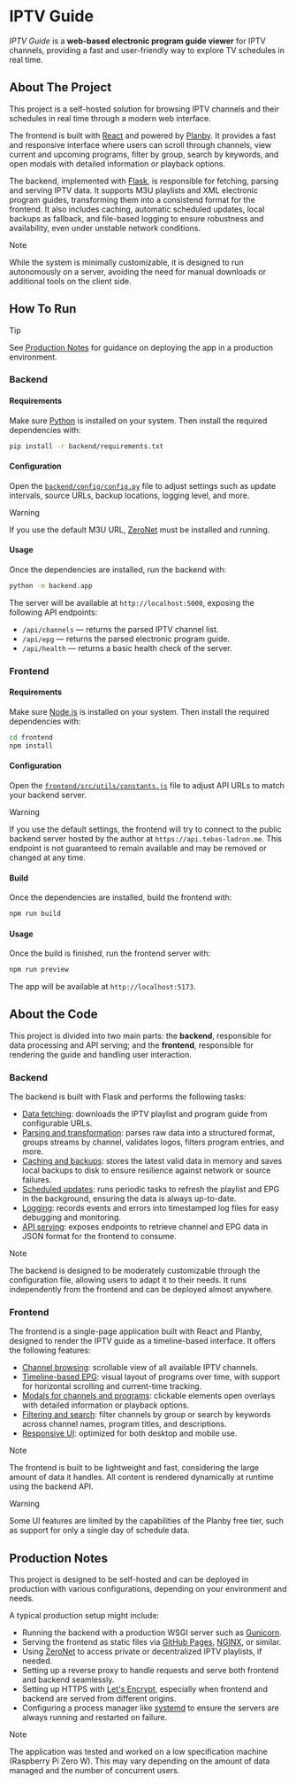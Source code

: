 # IPTV Guide
_IPTV Guide_ is a **web-based electronic program guide viewer** for IPTV channels, providing a fast and user-friendly way to explore TV schedules in real time.

## About The Project

This project is a self-hosted solution for browsing IPTV channels and their schedules in real time through a modern web interface.

The frontend is built with [React](https://react.dev) and powered by [Planby](https://planby.app). It provides a fast and responsive interface where users can scroll through channels, view current and upcoming programs, filter by group, search by keywords, and open modals with detailed information or playback options.

The backend, implemented with [Flask](https://flask.palletsprojects.com), is responsible for fetching, parsing and serving IPTV data. It supports M3U playlists and XML electronic program guides, transforming them into a consistend format for the frontend. It also includes caching, automatic scheduled updates, local backups as fallback, and file-based logging to ensure robustness and availability, even under unstable network conditions.

> [!NOTE]
> While the system is minimally customizable, it is designed to run autonomously on a server, avoiding the need for manual downloads or additional tools on the client side.

## How To Run

> [!TIP]
> See [Production Notes](#production-notes) for guidance on deploying the app in a production environment.

### Backend
#### Requirements
Make sure [Python](https://www.python.org/downloads) is installed on your system. Then install the required dependencies with:

```bash
pip install -r backend/requirements.txt
```

#### Configuration
Open the [`backend/config/config.py`](backend/config/config.py) file to adjust settings such as update intervals, source URLs, backup locations, logging level, and more.

> [!WARNING]
> If you use the default M3U URL, [ZeroNet](https://zeronet.io) must be installed and running.

#### Usage
Once the dependencies are installed, run the backend with:
```bash
python -m backend.app
```
The server will be available at `http://localhost:5000`, exposing the following API endpoints:
- `/api/channels` — returns the parsed IPTV channel list.
- `/api/epg` — returns the parsed electronic program guide.
- `/api/health` — returns a basic health check of the server.

### Frontend
#### Requirements
Make sure [Node.js](https://nodejs.org/en/download) is installed on your system. Then install the required dependencies with:
```bash
cd frontend
npm install
```

#### Configuration
Open the [`frontend/src/utils/constants.js`](frontend/src/utils/constants.js) file to adjust API URLs to match your backend server.

> [!WARNING]
> If you use the default settings, the frontend will try to connect to the public backend server hosted by the author at `https://api.tebas-ladron.me`. This endpoint is not guaranteed to remain available and may be removed or changed at any time.

#### Build
Once the dependencies are installed, build the frontend with:
```bash
npm run build
```

#### Usage
Once the build is finished, run the frontend server with:
```bash
npm run preview
```
The app will be available at `http://localhost:5173`.

## About the Code

This project is divided into two main parts: the **backend**, responsible for data processing and API serving; and the **frontend**, responsible for rendering the guide and handling user interaction.

### Backend

The backend is built with Flask and performs the following tasks:
- <u>Data fetching</u>: downloads the IPTV playlist and program guide from configurable URLs.
- <u>Parsing and transformation</u>: parses raw data into a structured format, groups streams by channel, validates logos, filters program entries, and more.
- <u>Caching and backups</u>: stores the latest valid data in memory and saves local backups to disk to ensure resilience against network or source failures.
- <u>Scheduled updates</u>: runs periodic tasks to refresh the playlist and EPG in the background, ensuring the data is always up-to-date.
- <u>Logging</u>: records events and errors into timestamped log files for easy debugging and monitoring.
- <u>API serving</u>: exposes endpoints to retrieve channel and EPG data in JSON format for the frontend to consume.

> [!NOTE]
> The backend is designed to be moderately customizable through the configuration file, allowing users to adapt it to their needs. It runs independently from the frontend and can be deployed almost anywhere.

### Frontend

The frontend is a single-page application built with React and Planby, designed to render the IPTV guide as a timeline-based interface. It offers the following features:
- <u>Channel browsing</u>: scrollable view of all available IPTV channels.
- <u>Timeline-based EPG</u>: visual layout of programs over time, with support for horizontal scrolling and current-time tracking.
- <u>Modals for channels and programs</u>: clickable elements open overlays with detailed information or playback options.
- <u>Filtering and search</u>: filter channels by group or search by keywords across channel names, program titles, and descriptions.
- <u>Responsive UI</u>: optimized for both desktop and mobile use.

> [!NOTE]
> The frontend is built to be lightweight and fast, considering the large amount of data it handles. All content is rendered dynamically at runtime using the backend API.

> [!WARNING]
> Some UI features are limited by the capabilities of the Planby free tier, such as support for only a single day of schedule data.

## Production Notes

This project is designed to be self-hosted and can be deployed in production with various configurations, depending on your environment and needs.

A typical production setup might include:
- Running the backend with a production WSGI server such as [Gunicorn](https://gunicorn.org).
- Serving the frontend as static files via [GitHub Pages](https://pages.github.com), [NGINX](https://nginx.org), or similar.
- Using [ZeroNet](https://zeronet.io) to access private or decentralized IPTV playlists, if needed.
- Setting up a reverse proxy to handle requests and serve both frontend and backend seamlessly.
- Setting up HTTPS with [Let's Encrypt](https://letsencrypt.org), especially when frontend and backend are served from different origins.
- Configuring a process manager like [systemd]() to ensure the servers are always running and restarted on failure.

> [!NOTE]
> The application was tested and worked on a low specification machine (Raspberry Pi Zero W). This may vary depending on the amount of data managed and the number of concurrent users.
